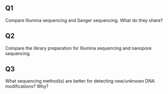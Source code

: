 ## Q1

Compare Illumina sequencing and Sanger sequencing. What do they share?

## Q2

Compare the library preparation for Illumina sequencing and nanopore sequencing.

## Q3

What sequencing method(s) are better for detecting new/unknown DNA modifications? Why?
